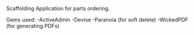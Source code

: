 Scaffolding Application for parts ordering. 

Gems used:
-ActiveAdmin
-Devise
-Paranoia (for soft delete)
-WickedPDF (for generating PDFs)